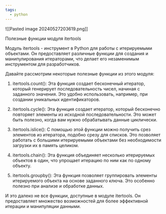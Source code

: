 ```yaml
---
tags:
  - python
---
```

![[Pasted image 20240527203619.png]]

Полезные функции модуля itertools

Модуль itertools - инструмент в Python для работы с итерируемыми объектами. Он предоставляет различные функции для создания и манипулирования итераторами, что делает его незаменимым инструментом для разработчиков.

Давайте рассмотрим некоторые полезные функции из этого модуля:

1. itertools.count(): Эта функция создает бесконечный итератор, который генерирует последовательность чисел, начиная с заданного значения. Это удобно использовать, например, при создании уникальных идентификаторов.

2. itertools.cycle(): Эта функция создает итератор, который бесконечно повторяет элементы из исходной последовательности. Это может быть полезно, когда вам нужно обрабатывать данные циклически.

3. itertools.islice(): С помощью этой функции можно получить срез элементов из итератора, подобно срезу для списков. Это позволяет работать с большими итерируемыми объектами без необходимости загрузки их в память целиком.

4. itertools.chain(): Эта функция объединяет несколько итерируемых объектов в один, что упрощает итерацию по ним как по одному объекту.

5. itertools.groupby(): Эта функция позволяет группировать элементы итерируемого объекта на основе заданного ключа. Это особенно полезно при анализе и обработке данных.

И это далеко не все функции, доступные в модуле itertools. Он предоставляет множество возможностей для более эффективной итерации и манипуляции данными.